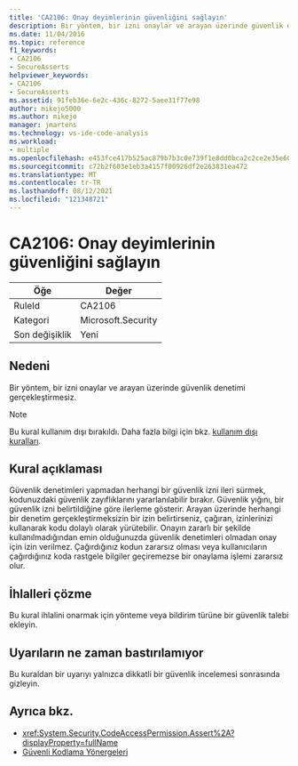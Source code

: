 ```yaml
---
title: 'CA2106: Onay deyimlerinin güvenliğini sağlayın'
description: Bir yöntem, bir izni onaylar ve arayan üzerinde güvenlik denetimi gerçekleştirmesiz.
ms.date: 11/04/2016
ms.topic: reference
f1_keywords:
- CA2106
- SecureAsserts
helpviewer_keywords:
- CA2106
- SecureAsserts
ms.assetid: 91feb36e-6e2c-436c-8272-5aee31f77e98
author: mikejo5000
ms.author: mikejo
manager: jmartens
ms.technology: vs-ide-code-analysis
ms.workload:
- multiple
ms.openlocfilehash: e453fce417b525ac879b7b3c0e739f1e8dd0bca2c2ce2e35e6048486b84eac7f
ms.sourcegitcommit: c72b2f603e1eb3a4157f00926df2e263831ea472
ms.translationtype: MT
ms.contentlocale: tr-TR
ms.lasthandoff: 08/12/2021
ms.locfileid: "121348721"
---
```

# <a name="ca2106-secure-asserts"></a>CA2106: Onay deyimlerinin güvenliğini sağlayın

|Öğe|Değer|
|-|-|
|RuleId|CA2106|
|Kategori|Microsoft.Security|
|Son değişiklik|Yeni|

## <a name="cause"></a>Nedeni
Bir yöntem, bir izni onaylar ve arayan üzerinde güvenlik denetimi gerçekleştirmesiz.

> [!NOTE]
> Bu kural kullanım dışı bırakıldı. Daha fazla bilgi için bkz. [kullanım dışı kuralları](fxcop-unported-deprecated-rules.md).

## <a name="rule-description"></a>Kural açıklaması
Güvenlik denetimleri yapmadan herhangi bir güvenlik izni ileri sürmek, kodunuzdaki güvenlik zayıflıklarını yararlanılabilir bırakır. Güvenlik yığını, bir güvenlik izni belirtildiğine göre ilerleme gösterir. Arayan üzerinde herhangi bir denetim gerçekleştirmeksizin bir izin belirtirseniz, çağıran, izinlerinizi kullanarak kodu dolaylı olarak yürütebilir. Onayın zararlı bir şekilde kullanılmadığından emin olduğunuzda güvenlik denetimleri olmadan onay için izin verilmez. Çağırdığınız kodun zararsız olması veya kullanıcıların çağırdığınız koda rastgele bilgiler geçiremezse bir onaylama işlemi zararsız olur.

## <a name="how-to-fix-violations"></a>İhlalleri çözme
Bu kural ihlalini onarmak için yönteme veya bildirim türüne bir güvenlik talebi ekleyin.

## <a name="when-to-suppress-warnings"></a>Uyarıların ne zaman bastırılamıyor
Bu kuraldan bir uyarıyı yalnızca dikkatli bir güvenlik incelemesi sonrasında gizleyin.

## <a name="see-also"></a>Ayrıca bkz.

- <xref:System.Security.CodeAccessPermission.Assert%2A?displayProperty=fullName>
- [Güvenli Kodlama Yönergeleri](/dotnet/standard/security/secure-coding-guidelines)
